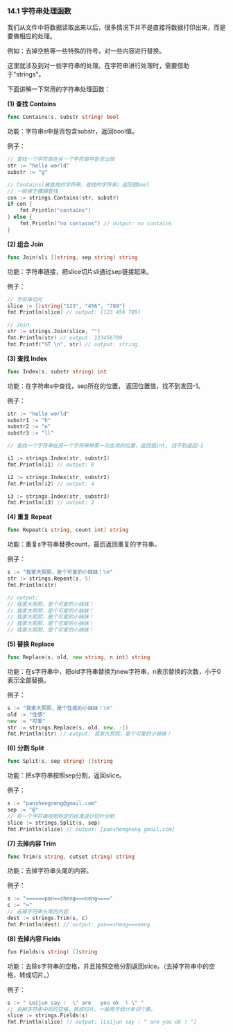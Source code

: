 ### 14.1 字符串处理函数

我们从文件中将数据读取出来以后，很多情况下并不是直接将数据打印出来，而是要做相应的处理。

例如：去掉空格等一些特殊的符号，对一些内容进行替换。

这里就涉及到对一些字符串的处理。在字符串进行处理时，需要借助于"strings"。

下面讲解一下常用的字符串处理函数：

**\(1\) 查找 Contains**

```go
func Contains(s, substr string) bool
```

功能：字符串s中是否包含substr，返回bool值。

例子：

```go
// 查找一个字符串在另一个字符串中是否出现
str := "hello world"
substr := "g"

// Contains(被查找的字符串，查找的字符串）返回值bool
// 一般用于模糊查找
con := strings.Contains(str, substr)
if con {
    fmt.Println("contains")
} else {
    fmt.Println("no contains") // output: no contains
}
```

**\(2\) 组合 Join**

```go
func Join(sli []string, sep string) string
```

功能：字符串链接，把slice切片sli通过sep链接起来。

例子：

```go
// 字符串切片
slice := []string{"123", "456", "789"}
fmt.Println(slice) // output: [123 456 789]

// Join
str := strings.Join(slice, "")
fmt.Println(str) // output: 123456789
fmt.Printf("%T \n", str) // output: string
```

**\(3\) 查找 Index**

```go
func Index(s, substr string) int
```

功能：在字符串s中查找，sep所在的位置， 返回位置值，找不到发回-1。

例子：

```go
str := "hello world"
substr1 := "h"
substr2 := "o"
substr3 := "ll"

// 查找一个字符串在另一个字符串种第一次出现的位置，返回值int, 找不到返回-1

i1 := strings.Index(str, substr1)
fmt.Println(i1) // output: 0

i2 := strings.Index(str, substr2)
fmt.Println(i2) // output: 4

i3 := strings.Index(str, substr3)
fmt.Println(i3) // output: 2
```

**\(4\) 重复 Repeat**

```go
func Repeat(s string, count int) string
```

功能：重复s字符串替换count，最后返回重复的字符串。

例子：

```go
s := "我家大熙熙，是个可爱的小妹妹！\n"
str := strings.Repeat(s, 5)
fmt.Println(str) 

// output:
// 我家大熙熙，是个可爱的小妹妹！
// 我家大熙熙，是个可爱的小妹妹！
// 我家大熙熙，是个可爱的小妹妹！
// 我家大熙熙，是个可爱的小妹妹！
// 我家大熙熙，是个可爱的小妹妹！
```

**\(5\) 替换 Replace**

```go
func Replace(s, old, new string, n int) string
```

功能：在s字符串中，把old字符串替换为new字符串，n表示替换的次数，小于0表示全部替换。

例子：

```go
s := "我家大熙熙，是个性感的小妹妹！\n"
old := "性感"
new := "可爱"
str := strings.Replace(s, old, new, -1)
fmt.Println(str) // output: 我家大熙熙，是个可爱的小妹妹！
```

**\(6\) 分割 Split**

```go
func Split(s, sep string) []string
```

功能：把s字符串按照sep分割，返回slice。

例子：

```go
s := "panshengneng@gmail.com"
sep := "@"
// 将一个字符串按照特定的标准进行切片分割
slice := strings.Split(s, sep)
fmt.Println(slice) // output: [panshengneng gmail.com]
```

**\(7\) 去掉内容 Trim**

```go
func Trim(s string, cutset string) string
```

功能：去掉字符串头尾的内容。

例子：

```go
s := "======pan==sheng===neng===="
c := "="
// 去掉字符串头尾的内容
dest := strings.Trim(s, c)
fmt.Println(dest) // output: pan==sheng===neng
```

**\(8\) 去掉内容 Fields**

```go
fun Fields(s string) []string
```

功能：去除s字符串的空格，并且按照空格分割返回slice。（去掉字符串中的空格，转成切片。）

例子：

```go
s := " Leijun say :  \" are   you ok  ! \" "
// 去掉字符串中间的空格，转成切片。一般用于统计单词个数。
slice := strings.Fields(s)
fmt.Println(slice) // output: [Leijun say : " are you ok ! "]
```

### 



